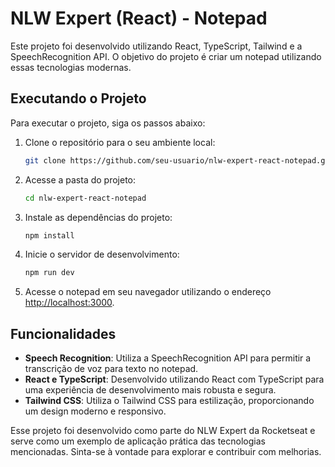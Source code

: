 # NLW Expert (React) - Notepad

Este projeto foi desenvolvido utilizando React, TypeScript, Tailwind e a SpeechRecognition API. O objetivo do projeto é criar um notepad utilizando essas tecnologias modernas.

## Executando o Projeto

Para executar o projeto, siga os passos abaixo:

1. Clone o repositório para o seu ambiente local:

   ```bash
   git clone https://github.com/seu-usuario/nlw-expert-react-notepad.git
   ```

2. Acesse a pasta do projeto:

   ```bash
   cd nlw-expert-react-notepad
   ```

3. Instale as dependências do projeto:

   ```bash
   npm install
   ```

4. Inicie o servidor de desenvolvimento:

   ```bash
   npm run dev
   ```

5. Acesse o notepad em seu navegador utilizando o endereço [http://localhost:3000](http://localhost:3000).

## Funcionalidades

- **Speech Recognition**: Utiliza a SpeechRecognition API para permitir a transcrição de voz para texto no notepad.
- **React e TypeScript**: Desenvolvido utilizando React com TypeScript para uma experiência de desenvolvimento mais robusta e segura.
- **Tailwind CSS**: Utiliza o Tailwind CSS para estilização, proporcionando um design moderno e responsivo.

Esse projeto foi desenvolvido como parte do NLW Expert da Rocketseat e serve como um exemplo de aplicação prática das tecnologias mencionadas. Sinta-se à vontade para explorar e contribuir com melhorias.
